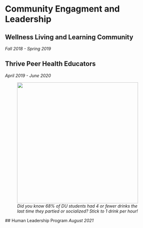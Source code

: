 # Community Engagment and Leadership
## Wellness Living and Learning Community
<i>Fall 2018 - Spring 2019</i>
## Thrive Peer Health Educators
<i>April 2019 - June 2020</i>
<br>
<figure>
  <img src="https://user-images.githubusercontent.com/91146906/151018455-c85f1384-062c-466b-ac52-d338eb03a261.jpg" height="400"/>
  <figcaption><i>Did you know 68% of DU students had 4 or fewer drinks the last time they partied or socialized? Stick to 1 drink per hour!</i></figcaption>
</figure>
## Human Leadership Program
<i>August 2021</i>
